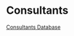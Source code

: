 # Consultants

[Consultants Database](Consultants%2053c1bfc05ca04d15965140ff90a91986/Consultants%20Database%20e9868db2c7354109a453923e46f22f47.csv)